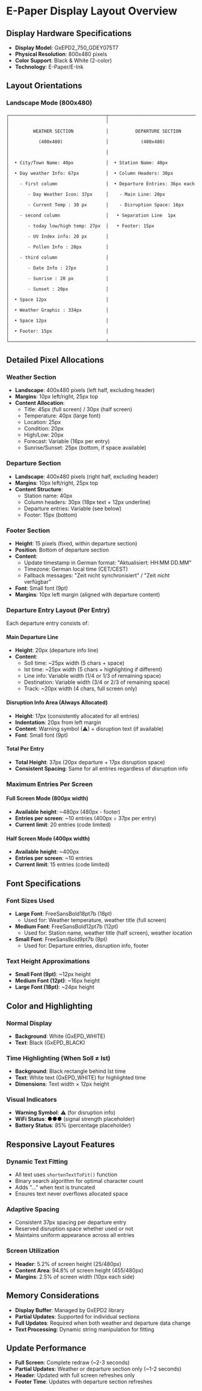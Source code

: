 # E-Paper Display Layout Overview

## Display Hardware Specifications
- **Display Model**: GxEPD2_750_GDEY075T7
- **Physical Resolution**: 800x480 pixels
- **Color Support**: Black & White (2-color)
- **Technology**: E-Paper/E-Ink

## Layout Orientations

### Landscape Mode (800x480)
```
┌────────────────────────────────────┬─────────────────────────────────────────┐
│                                    │                                         │
│         WEATHER SECTION            │          DEPARTURE SECTION              │
│           (400x480)                │            (400x480)                    │
│                                    │                                         │
│  • City/Town Name: 40px            │  • Station Name: 40px                   │
│  • Day weather Info: 67px          │  • Column Headers: 30px                 │
│    - first column                  │  • Departure Entries: 36px each         │
│       - Day Weather Icon: 37px     │    - Main Line: 20px                    │
│       - Current Temp : 30 px       │    - Disruption Space: 16px             │
│    - second column                 │   • Separation Line  1px                │
│       - today low/high temp: 27px  │   • Footer: 15px                        │
│       - UV Index info: 20 px       │                                         │
│       - Pollen Info : 20px         │                                         │
│    - third column                  │                                         │
│       - Date Info : 27px           │                                         │
│       - Sunrise : 20 px            │                                         │
│       - Sunset : 20px              │                                         │
│  • Space 12px                      │                                         │
│  • Weather Graphic : 334px         │                                         │
│  • Space 12px                      │                                         │
│  • Footer: 15px                    │                                         │
└────────────────────────────────────┴─────────────────────────────────────────┘
```

## Detailed Pixel Allocations

### Weather Section
- **Landscape**: 400x480 pixels (left half, excluding header)
- **Margins**: 10px left/right, 25px top
- **Content Allocation**:
  - Title: 45px (full screen) / 30px (half screen)
  - Temperature: 40px (large font)
  - Location: 25px
  - Condition: 20px
  - High/Low: 20px
  - Forecast: Variable (16px per entry)
  - Sunrise/Sunset: 25px (bottom, if space available)

### Departure Section
- **Landscape**: 400x480 pixels (right half, excluding header)
- **Margins**: 10px left/right, 25px top
- **Content Structure**:
  - Station name: 40px
  - Column headers: 30px (18px text + 12px underline)
  - Departure entries: Variable (see below)
  - Footer: 15px (bottom)

### Footer Section
- **Height**: 15 pixels (fixed, within departure section)
- **Position**: Bottom of departure section
- **Content**: 
  - Update timestamp in German format: "Aktualisiert: HH:MM DD.MM"
  - Timezone: German local time (CET/CEST)
  - Fallback messages: "Zeit nicht synchronisiert" / "Zeit nicht verfügbar"
- **Font**: Small font (9pt)
- **Margins**: 10px left margin (aligned with departure content)

### Departure Entry Layout (Per Entry)
Each departure entry consists of:

#### Main Departure Line
- **Height**: 20px (departure info line)
- **Content**:
  - Soll time: ~25px width (5 chars + space)
  - Ist time: ~25px width (5 chars + highlighting if different)
  - Line info: Variable width (1/4 or 1/3 of remaining space)
  - Destination: Variable width (3/4 or 2/3 of remaining space)
  - Track: ~20px width (4 chars, full screen only)

#### Disruption Info Area (Always Allocated)
- **Height**: 17px (consistently allocated for all entries)
- **Indentation**: 20px from left margin
- **Content**: Warning symbol (⚠) + disruption text (if available)
- **Font**: Small font (9pt)

#### Total Per Entry
- **Total Height**: 37px (20px departure + 17px disruption space)
- **Consistent Spacing**: Same for all entries regardless of disruption info

### Maximum Entries Per Screen

#### Full Screen Mode (800px width)
- **Available height**: ~480px (480px - footer)
- **Entries per screen**: ~10 entries (400px ÷ 37px per entry)
- **Current limit**: 20 entries (code limited)

#### Half Screen Mode (400px width)
- **Available height**: ~400px
- **Entries per screen**: ~10 entries
- **Current limit**: 15 entries (code limited)

## Font Specifications

### Font Sizes Used
- **Large Font**: FreeSansBold18pt7b (18pt)
  - Used for: Weather temperature, weather title (full screen)
- **Medium Font**: FreeSansBold12pt7b (12pt)
  - Used for: Station name, weather title (half screen), weather location
- **Small Font**: FreeSansBold9pt7b (9pt)
  - Used for: Departure entries, disruption info, footer

### Text Height Approximations
- **Small Font (9pt)**: ~12px height
- **Medium Font (12pt)**: ~16px height
- **Large Font (18pt)**: ~24px height

## Color and Highlighting

### Normal Display
- **Background**: White (GxEPD_WHITE)
- **Text**: Black (GxEPD_BLACK)

### Time Highlighting (When Soll ≠ Ist)
- **Background**: Black rectangle behind Ist time
- **Text**: White text (GxEPD_WHITE) for highlighted time
- **Dimensions**: Text width × 12px height

### Visual Indicators
- **Warning Symbol**: ⚠ (for disruption info)
- **WiFi Status**: ●●● (signal strength placeholder)
- **Battery Status**: 85% (percentage placeholder)

## Responsive Layout Features

### Dynamic Text Fitting
- All text uses `shortenTextToFit()` function
- Binary search algorithm for optimal character count
- Adds "..." when text is truncated
- Ensures text never overflows allocated space

### Adaptive Spacing
- Consistent 37px spacing per departure entry
- Reserved disruption space whether used or not
- Maintains uniform appearance across all entries

### Screen Utilization
- **Header**: 5.2% of screen height (25/480px)
- **Content Area**: 94.8% of screen height (455/480px)
- **Margins**: 2.5% of screen width (10px each side)

## Memory Considerations
- **Display Buffer**: Managed by GxEPD2 library
- **Partial Updates**: Supported for individual sections
- **Full Updates**: Required when both weather and departure data change
- **Text Processing**: Dynamic string manipulation for fitting

## Update Performance
- **Full Screen**: Complete redraw (~2-3 seconds)
- **Partial Updates**: Weather or departure section only (~1-2 seconds)
- **Header**: Updated with full screen refreshes only
- **Footer Time**: Updates with departure section refreshes
